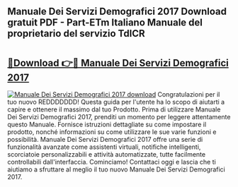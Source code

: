 ## Manuale Dei Servizi Demografici 2017 Download gratuit PDF - Part-ETm Italiano Manuale del proprietario del servizio TdlCR

# <h2><a href="http://dfa9xo.blite.top/?on=Manuale+Dei+Servizi+Demografici+2017">🔗Download 👉🔴 Manuale Dei Servizi Demografici 2017</a></h2>

[![Manuale Dei Servizi Demografici 2017 download](https://i.imgur.com/lujVjoI.png)](http://dfa9xo.blite.top/?on=Manuale+Dei+Servizi+Demografici+2017)
Congratulazioni per il tuo nuovo REDDDDDDD! Questa guida per l'utente ha lo scopo di aiutarti a capire e ottenere il massimo dal tuo Prodotto. Prima di utilizzare Manuale Dei Servizi Demografici 2017, prenditi un momento per leggere attentamente questo Manuale. Fornisce istruzioni dettagliate su come impostare il prodotto, nonché informazioni su come utilizzare le sue varie funzioni e possibilità. Manuale Dei Servizi Demografici 2017 offre una serie di funzionalità avanzate come assistenti virtuali, notifiche intelligenti, scorciatoie personalizzabili e attività automatizzate, tutte facilmente controllabili dall'interfaccia. Cominciamo! Contattaci oggi e lascia che ti aiutiamo a sfruttare al meglio il tuo nuovo Manuale Dei Servizi Demografici 2017.
